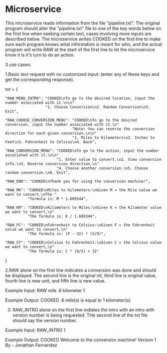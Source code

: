 # Microservice
This microservice reads information from the file "pipeline.txt". The original program should alter the "pipeline.txt" file to one of the key words below
on the first line when seeking certain text, cases involving more inputs are described below. The microservice writes COOKED on the first line to make sure
each program knows what information is meant for who, and the actual program will write RAW at the start of the first line to let the microservice know it
is it's turn to do an action.


3 use cases:

1.Basic text request with no customized input: (enter any of these keys and get the corresponding response).

txt = {
    
    "RAW_MENU_INTRO": "COOKED\nTo go to the desired location, input the number associated with it.\n\n"
                      "1. Choose Conversion\n2. Random Conversion\n3. Exit",
                      
    "RAW_CHOOSE_CONVERSION_MENU": "COOKED\nTo go to the desired conversion, input the number associated with it.\n"
                                  "Note: You can reverse the conversion direction for each given conversion.\n\n"
                                  "1. Miles to Kilometers\n2. Inches to Feet\n3. Fahrenheit to Celsius\n4. Back",
                                  
    "RAW_CONVERSION_MENU": "COOKED\nTo go to the action, input the number associated with it.\n\n"
                           "1. Enter value to convert.\n2. View conversion info.\n3. Reverse conversion direction.\n"
                           "4. Choose another conversion.\n5. Choose random conversion.\n6. Exit",
                           
    "RAW_END": "COOKED\nThank you for using the conversion machine!",
    
    "RAW_MK": "COOKED\nMiles to Kilometers:\nGiven M = the Mile value we want to convert,\nThe "
              "formula is: M * 1.609344",
              
    "RAW_KM": "COOKED\nKilometers to Miles:\nGiven K = the Kilometer value we want to convert,\n"
              "The formula is: K / 1.609344",
              
    "RAW_FC": "COOKED\nFahrenheit to Celsius:\nGiven F = the Fahrenheit value we want to convert,\n"
              "The formula is: (F - 32) * (5/9)",
              
    "RAW_CF": "COOKED\nCelsius to Fahrenheit:\nGiven C = the Celsius value we want to convert,\n"
              "The formula is: C * (9/5) + 32"
}


2.RAW alone on the first line indicates a conversion was done and should be displayed. The second line is the original nit, third line is original value,
fourth line is new unit, and fifth line is new value.

Example Input:
  RAW
  mile
  .6
  kilometer
  1
  
 Example Output:
  COOKED
  .6 mile(s) is equal to 1 kilometer(s)
  
  
3. RAW_INTRO alone on the first line indiates the intro with an intro with version number is being requested. THe second line of the txt file should say the
version number.

Example Input:
  RAW_INTRO
  1
  
Example Output:
  COOKED
  Welcome to the conversion machine!
  Version 1
  By - Jonathan Fernandez
 
  
